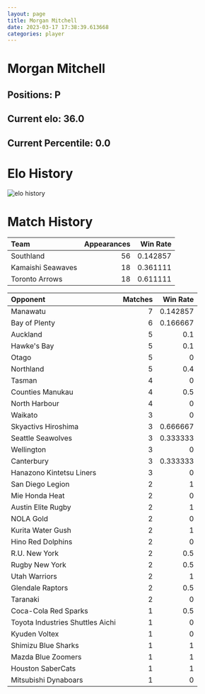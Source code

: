 ```yaml
---  
layout: page  
title: Morgan Mitchell  
date: 2023-03-17 17:38:39.613668  
categories: player  
---
```

# Morgan Mitchell

## Positions: P

## Current elo: 36.0

## Current Percentile: 0.0

# Elo History


![elo history](history_MorganMitchell.png)
# Match History


| Team              |   Appearances |   Win Rate |
|:------------------|--------------:|-----------:|
| Southland         |            56 |   0.142857 |
| Kamaishi Seawaves |            18 |   0.361111 |
| Toronto Arrows    |            18 |   0.611111 |

| Opponent                         |   Matches |   Win Rate |
|:---------------------------------|----------:|-----------:|
| Manawatu                         |         7 |   0.142857 |
| Bay of Plenty                    |         6 |   0.166667 |
| Auckland                         |         5 |   0.1      |
| Hawke's Bay                      |         5 |   0.1      |
| Otago                            |         5 |   0        |
| Northland                        |         5 |   0.4      |
| Tasman                           |         4 |   0        |
| Counties Manukau                 |         4 |   0.5      |
| North Harbour                    |         4 |   0        |
| Waikato                          |         3 |   0        |
| Skyactivs Hiroshima              |         3 |   0.666667 |
| Seattle Seawolves                |         3 |   0.333333 |
| Wellington                       |         3 |   0        |
| Canterbury                       |         3 |   0.333333 |
| Hanazono Kintetsu Liners         |         3 |   0        |
| San Diego Legion                 |         2 |   1        |
| Mie Honda Heat                   |         2 |   0        |
| Austin Elite Rugby               |         2 |   1        |
| NOLA Gold                        |         2 |   0        |
| Kurita Water Gush                |         2 |   1        |
| Hino Red Dolphins                |         2 |   0        |
| R.U. New York                    |         2 |   0.5      |
| Rugby New York                   |         2 |   0.5      |
| Utah Warriors                    |         2 |   1        |
| Glendale Raptors                 |         2 |   0.5      |
| Taranaki                         |         2 |   0        |
| Coca-Cola Red Sparks             |         1 |   0.5      |
| Toyota Industries Shuttles Aichi |         1 |   0        |
| Kyuden Voltex                    |         1 |   0        |
| Shimizu Blue Sharks              |         1 |   1        |
| Mazda Blue Zoomers               |         1 |   1        |
| Houston SaberCats                |         1 |   1        |
| Mitsubishi Dynaboars             |         1 |   0        |